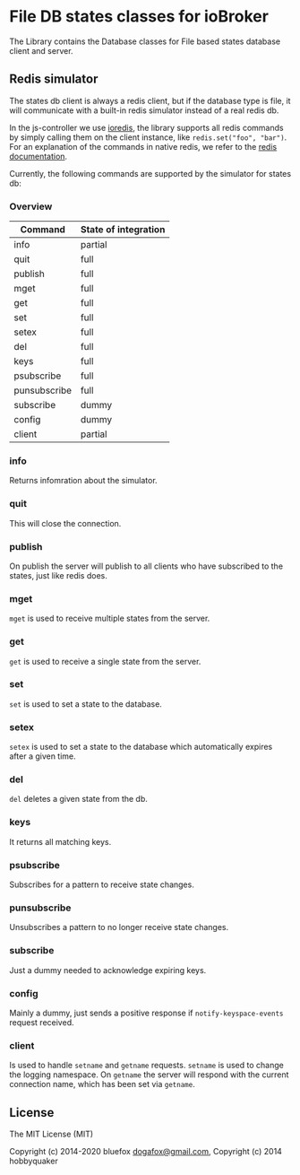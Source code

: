 # File DB states classes for ioBroker
The Library contains the Database classes for File based states database client and server.

## Redis simulator
The states db client is always a redis client, but if the database type is file, it will communicate with a built-in redis simulator instead of a real redis db.

In the js-controller we use [ioredis](https://github.com/luin/ioredis), the library supports all redis commands by simply calling them on the client instance, like `redis.set("foo", "bar")`.
For an explanation of the commands in native redis, we refer to the [redis documentation](https://redis.io/commands).

Currently, the following commands are supported by the simulator for states db:

### Overview
| Command      | State of integration |
| ----------- | ----------- |
| info      | partial       |
| quit      | full       |
| publish      | full       |
| mget      | full       |
| get      | full       |
| set      | full       |
| setex      | full       |
| del      | full       |
| keys      | full       |
| psubscribe      | full       |
| punsubscribe      | full       |
| subscribe      | dummy       |
| config      | dummy       |
| client      | partial       |

### info
Returns infomration about the simulator.

### quit
This will close the connection.

### publish
On publish the server will publish to all clients who have subscribed to the states, just like redis does.

### mget
`mget` is used to receive multiple states from the server.

### get
`get` is used to receive a single state from the server.

### set
`set` is used to set a state to the database.

### setex
`setex` is used to set a state to the database which automatically expires after a given time.

### del
`del` deletes a given state from the db.

### keys
It returns all matching keys.

### psubscribe
Subscribes for a pattern to receive state changes.

### punsubscribe
Unsubscribes a pattern to no longer receive state changes.

### subscribe
Just a dummy needed to acknowledge expiring keys.

### config
Mainly a dummy, just sends a positive response if `notify-keyspace-events` request received.

### client
Is used to handle `setname` and `getname` requests. `setname` is used to change the logging namespace. On `getname` the server will respond with the current connection name, which has been set via `getname`.

## License
The MIT License (MIT)

Copyright (c) 2014-2020 bluefox <dogafox@gmail.com>,
Copyright (c) 2014      hobbyquaker
